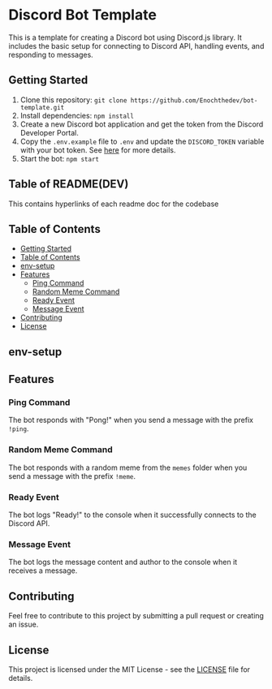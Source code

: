 # Discord Bot Template

This is a template for creating a Discord bot using Discord.js library. It includes the basic setup for connecting to Discord API, handling events, and responding to messages.

## Getting Started

1. Clone this repository: `git clone https://github.com/Enochthedev/bot-template.git`
2. Install dependencies: `npm install`
3. Create a new Discord bot application and get the token from the Discord Developer Portal.
4. Copy the `.env.example` file to `.env` and update the `DISCORD_TOKEN` variable with your bot token. See [here](#env-setup) for more details.
5. Start the bot: `npm start`

## Table of README(DEV)
This contains hyperlinks of each readme doc for the codebase
## Table of Contents

- [Getting Started](#getting-started)
- [Table of Contents](#table-of-contents)
- [env-setup](#env-setup)
- [Features](#features)
  - [Ping Command](#ping-command)
  - [Random Meme Command](#random-meme-command)
  - [Ready Event](#ready-event)
  - [Message Event](#message-event)
- [Contributing](#contributing)
- [License](#license)






## env-setup





## Features

### Ping Command

The bot responds with "Pong!" when you send a message with the prefix `!ping`.

### Random Meme Command

The bot responds with a random meme from the `memes` folder when you send a message with the prefix `!meme`.

### Ready Event

The bot logs "Ready!" to the console when it successfully connects to the Discord API.

### Message Event

The bot logs the message content and author to the console when it receives a message.

## Contributing

Feel free to contribute to this project by submitting a pull request or creating an issue.

## License

This project is licensed under the MIT License - see the [LICENSE](LICENSE) file for details.
